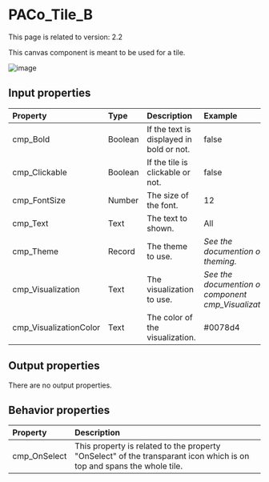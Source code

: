 # PACo_Tile_B

This page is related to version: 2.2

This canvas component is meant to be used for a tile.

![image](https://user-images.githubusercontent.com/35654198/235983204-0bf827c7-0985-47b4-ab34-31d5e8166edd.png)

## **Input properties**

| Property | Type | Description | Example |
| :--- | :--- | :--- | :--- |
| cmp_Bold | Boolean | If the text is displayed in bold or not. | false |
| cmp_Clickable | Boolean | If the tile is clickable or not. | false |
| cmp_FontSize | Number | The size of the font. | 12 |
| cmp_Text | Text | The text to shown. | All |
| cmp_Theme | Record | The theme to use. | *See the documention on theming.* |
| cmp_Visualization | Text | The visualization to use. | *See the documention on the component cmp_Visualization_A.* |
| cmp_VisualizationColor | Text | The color of the visualization. | #0078d4 |

## **Output properties**

There are no output properties.

## **Behavior properties**

| Property | Description |
| :--- | :--- |
| cmp_OnSelect | This property is related to the property "OnSelect" of the transparant icon which is on top and spans the whole tile. |
